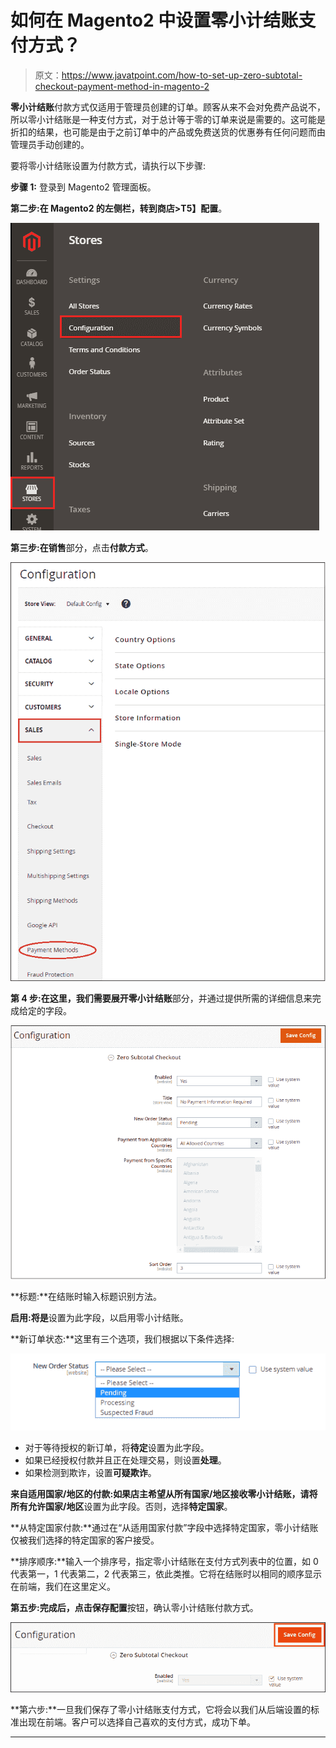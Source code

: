 # 如何在 Magento2 中设置零小计结账支付方式？

> 原文：<https://www.javatpoint.com/how-to-set-up-zero-subtotal-checkout-payment-method-in-magento-2>

**零小计结账**付款方式仅适用于管理员创建的订单。顾客从来不会对免费产品说不，所以零小计结账是一种支付方式，对于总计等于零的订单来说是需要的。这可能是折扣的结果，也可能是由于之前订单中的产品或免费送货的优惠券有任何问题而由管理员手动创建的。

要将零小计结账设置为付款方式，请执行以下步骤:

**步骤 1:** 登录到 Magento2 管理面板。

**第二步:**在 Magento2 的左侧栏，转到**商店>T5】配置**。

![How to set up Zero Subtotal Checkout payment method in Magento2](img/a923efc786d51ac7abdade1d6ed810eb.png)

**第三步:**在**销售**部分，点击**付款方式**。

![How to set up Zero Subtotal Checkout payment method in Magento2](img/7043178cf8d48bd8b673499b58278f3e.png)

**第 4 步:**在这里，我们需要展开**零小计结账**部分，并通过提供所需的详细信息来完成给定的字段。

![How to set up Zero Subtotal Checkout payment method in Magento2](img/bd3d9026e777ecfc37c992d2132eb630.png)

**标题:**在结账时输入标题识别方法。

**启用:**将**是**设置为此字段，以启用零小计结账。

**新订单状态:**这里有三个选项，我们根据以下条件选择:

![How to set up Zero Subtotal Checkout payment method in Magento2](img/dbb15b63acb9869bb746457f1b33fa9b.png)

*   对于等待授权的新订单，将**待定**设置为此字段。
*   如果已经授权付款并且正在处理交易，则设置**处理**。
*   如果检测到欺诈，设置**可疑欺诈**。

**来自适用国家/地区的付款:**如果店主希望从所有国家/地区接收零小计结账，请将**所有允许国家/地区**设置为此字段。否则，选择**特定国家**。

**从特定国家付款:**通过在“从适用国家付款”字段中选择特定国家，零小计结账仅被我们选择的特定国家的客户接受。

**排序顺序:**输入一个排序号，指定零小计结账在支付方式列表中的位置，如 0 代表第一，1 代表第二，2 代表第三，依此类推。它将在结账时以相同的顺序显示在前端，我们在这里定义。

**第五步:**完成后，点击**保存配置**按钮，确认零小计结账付款方式。

![How to set up Zero Subtotal Checkout payment method in Magento2](img/25c8d18febee30419475e8f14585fc54.png)

**第六步:**一旦我们保存了零小计结账支付方式，它将会以我们从后端设置的标准出现在前端。客户可以选择自己喜欢的支付方式，成功下单。

* * *